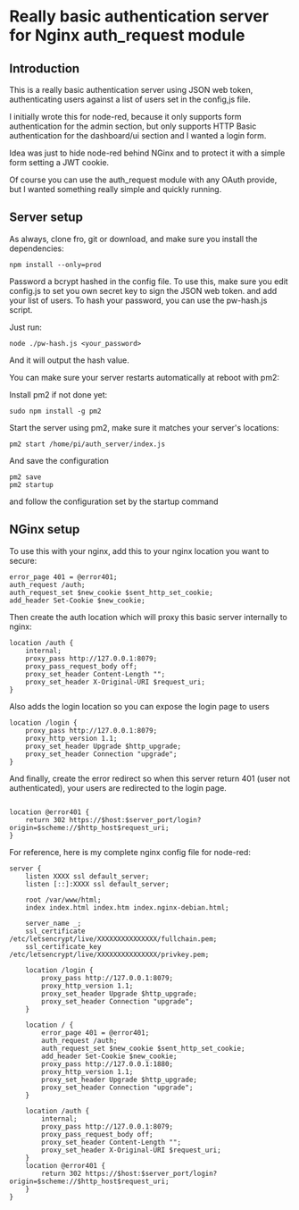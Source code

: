 # Really basic authentication server for Nginx auth_request module

## Introduction

This is a really basic authentication server using JSON web token, authenticating users against a list of users
set in the config,js file.

I initially wrote this for node-red, because it only supports form authentication for the admin section, but only 
supports HTTP Basic authentication for the dashboard/ui section and I wanted a login form.

Idea was just to hide node-red behind NGinx and to protect it with a simple form setting a JWT cookie.

Of course you can use the auth_request module with any OAuth provide, but I wanted something really simple and quickly running.

## Server setup

As always, clone fro, git or download, and make sure you install the dependencies:

```
npm install --only=prod
```

Password a bcrypt hashed in the config file. To use this, make sure you edit config.js to set you own secret key
to sign the JSON web token. and add your list of users. To hash your password, you can use the pw-hash.js script.

Just run:

```
node ./pw-hash.js <your_password>
```

And it will output the hash value.

You can make sure your server restarts automatically at reboot with pm2:

Install pm2 if not done yet:

```
sudo npm install -g pm2
```

Start the server using pm2, make sure it matches your server's locations:

```
pm2 start /home/pi/auth_server/index.js
```

And save the configuration
```
pm2 save
pm2 startup
```
and follow the configuration set by the startup command

## NGinx setup

To use this with your nginx, add this to your nginx location you want to secure:

```
error_page 401 = @error401;
auth_request /auth;
auth_request_set $new_cookie $sent_http_set_cookie;
add_header Set-Cookie $new_cookie;
```

Then create the auth location which will proxy this basic server internally to nginx:

```
location /auth {
    internal;
    proxy_pass http://127.0.0.1:8079;
    proxy_pass_request_body off;
    proxy_set_header Content-Length "";
    proxy_set_header X-Original-URI $request_uri;
}
```

Also adds the login location so you can expose the login page to users

```
location /login {
    proxy_pass http://127.0.0.1:8079;
    proxy_http_version 1.1;
    proxy_set_header Upgrade $http_upgrade;
    proxy_set_header Connection "upgrade";
}
```


And finally, create the error redirect so when this server return 401 (user not authenticated), your users are
redirected to the login page.

```

location @error401 {
    return 302 https://$host:$server_port/login?origin=$scheme://$http_host$request_uri;
}
```


For reference, here is my complete nginx config file for node-red:

```
server {
    listen XXXX ssl default_server;
    listen [::]:XXXX ssl default_server;

    root /var/www/html;
    index index.html index.htm index.nginx-debian.html;

    server_name _;
    ssl_certificate /etc/letsencrypt/live/XXXXXXXXXXXXXXX/fullchain.pem;
    ssl_certificate_key /etc/letsencrypt/live/XXXXXXXXXXXXXXX/privkey.pem;

    location /login {
        proxy_pass http://127.0.0.1:8079;
        proxy_http_version 1.1;
        proxy_set_header Upgrade $http_upgrade;
        proxy_set_header Connection "upgrade";
    }

    location / {
        error_page 401 = @error401;
        auth_request /auth;
        auth_request_set $new_cookie $sent_http_set_cookie;
        add_header Set-Cookie $new_cookie;
        proxy_pass http://127.0.0.1:1880;
        proxy_http_version 1.1;
        proxy_set_header Upgrade $http_upgrade;
        proxy_set_header Connection "upgrade";
    }

    location /auth {
        internal;
        proxy_pass http://127.0.0.1:8079;
        proxy_pass_request_body off;
        proxy_set_header Content-Length "";
        proxy_set_header X-Original-URI $request_uri;
    }
    location @error401 {
        return 302 https://$host:$server_port/login?origin=$scheme://$http_host$request_uri;
    }
}
```

